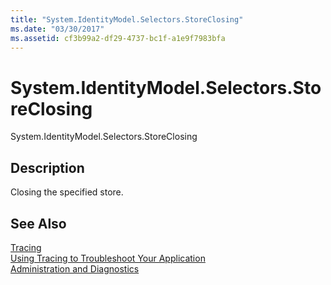 ```yaml
---
title: "System.IdentityModel.Selectors.StoreClosing"
ms.date: "03/30/2017"
ms.assetid: cf3b99a2-df29-4737-bc1f-a1e9f7983bfa
---
```

# System.IdentityModel.Selectors.StoreClosing
System.IdentityModel.Selectors.StoreClosing  
  
## Description  
 Closing the specified store.  
  
## See Also  
 [Tracing](../../../../../docs/framework/wcf/diagnostics/tracing/index.md)  
 [Using Tracing to Troubleshoot Your Application](../../../../../docs/framework/wcf/diagnostics/tracing/using-tracing-to-troubleshoot-your-application.md)  
 [Administration and Diagnostics](../../../../../docs/framework/wcf/diagnostics/index.md)
